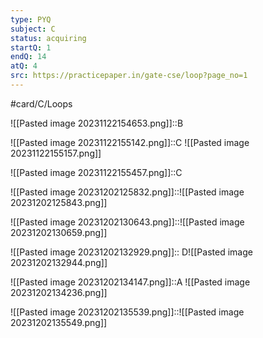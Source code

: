 ```yaml
---
type: PYQ
subject: C
status: acquiring
startQ: 1
endQ: 14
atQ: 4
src: https://practicepaper.in/gate-cse/loop?page_no=1
---
```

#card/C/Loops

![[Pasted image 20231122154653.png]]::B <!--SR:!2023-12-17,11,190-->

![[Pasted image 20231122155142.png]]::C ![[Pasted image 20231122155157.png]] <!--SR:!2023-12-17,11,194-->

![[Pasted image 20231122155457.png]]::C <!--SR:!2023-12-13,7,170-->

![[Pasted image 20231202125832.png]]::![[Pasted image 20231202125843.png]] <!--SR:!2023-12-08,2,162-->

![[Pasted image 20231202130643.png]]::![[Pasted image 20231202130659.png]] <!--SR:!2023-12-08,2,162-->

![[Pasted image 20231202132929.png]]:: D![[Pasted image 20231202132944.png]] <!--SR:!2023-12-08,2,162-->

![[Pasted image 20231202134147.png]]::A ![[Pasted image 20231202134236.png]] <!--SR:!2023-12-08,2,162-->

![[Pasted image 20231202135539.png]]::![[Pasted image 20231202135549.png]] <!--SR:!2023-12-07,1,130-->

